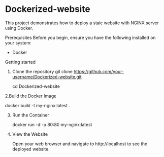 # Dockerized-website

This project demonstrates how to deploy a staic website with NGINX server using Docker.

Prerequisites
Before you begin, ensure you have the following installed on your system:
* Docker

Getting started

1. Clone the repository
   git clone https://github.com/your-username/Dockerized-website.git
   
   cd Dockerized-website

2.Build the Docker Image

   docker build -t my-nginx:latest .

3. Run the Container
   
   docker run -d -p 80:80 my-nginx:latest
   
4. View the Website

   Open your web browser and navigate to http://localhost to see the deployed website.

